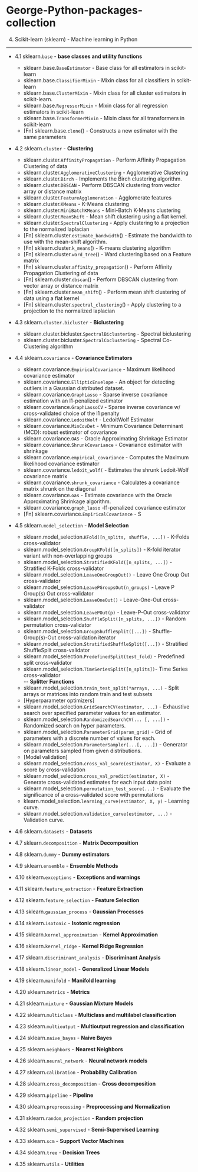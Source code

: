 # George-Python-packages-collection



4. Scikit-learn (sklearn) - Machine learning in Python
--------------------------------
- 4.1 sklearn.`base`  - **base classes and utility functions**
  - sklearn.base.`BaseEstimator` - Base class for all estimators in scikit-learn
  - sklearn.base.`ClassifierMixin` - Mixin class for all classifiers in scikit-learn
  - sklearn.base.`ClusterMixin` - Mixin class for all cluster estimators in scikit-learn.
  - sklearn.base.`RegressorMixin` - 	Mixin class for all regression estimators in scikit-learn
  - sklearn.base.`TransformerMixin` - Mixin class for all transformers in scikit-learn
  - [Fn] sklearn.base.`clone`() - Constructs a new estimator with the same parameters
  
- 4.2 sklearn.`cluster` - **Clustering**
  - sklearn.cluster.`AffinityPropagation` - Perform Affinity Propagation Clustering of data
  - sklearn.cluster.`AgglomerativeClustering` - Agglomerative Clustering
  - sklearn.cluster.`Birch` - Implements the Birch clustering algorithm.
  - sklearn.cluster.`DBSCAN` - Perform DBSCAN clustering from vector array or distance matrix
  - sklearn.cluster.`FeatureAgglomeration` - Agglomerate features
  - sklearn.cluster.`KMeans` - K-Means clustering
  - sklearn.cluster.`MiniBatchKMeans` - Mini-Batch K-Means clustering
  - sklearn.cluster.`MeanShift` - Mean shift clustering using a flat kernel.
  - sklearn.cluster.`SpectralClustering` - 	Apply clustering to a projection to the normalized laplacian
  - [Fn] sklearn.cluster.`estimate_bandwidth`() - Estimate the bandwidth to use with the mean-shift algorithm.
  - [Fn] sklearn.cluster.`k_means`() - K-means clustering algorithm
  - [Fn] sklearn.cluster.`ward_tree`() - Ward clustering based on a Feature matrix
  - [Fn] sklearn.cluster.`affinity_propagation`() - Perform Affinity Propagation Clustering of data
  - [Fn] sklearn.cluster.`dbscan`() - Perform DBSCAN clustering from vector array or distance matrix
  - [Fn] sklearn.cluster.`mean_shift`() - Perform mean shift clustering of data using a flat kernel
  - [Fn] sklearn.cluster.`spectral_clustering`() - Apply clustering to a projection to the normalized laplacian
  
- 4.3 sklearn.`cluster.bicluster` - **Biclustering**
  - sklearn.cluster.bicluster.`SpectralBiclustering` - Spectral biclustering
  - sklearn.cluster.bicluster.`SpectralCoclustering` - Spectral Co-Clustering algorithm

- 4.4 sklearn.`covariance` - **Covariance Estimators**  
  - sklearn.covariance.`EmpiricalCovariance` - Maximum likelihood covariance estimator
  - sklearn.covariance.`EllipticEnvelope` - An object for detecting outliers in a Gaussian distributed dataset.
  - sklearn.covariance.`GraphLasso` - Sparse inverse covariance estimation with an l1-penalized estimator
  - sklearn.covariance.`GraphLassoCV` - Sparse inverse covariance w/ cross-validated choice of the l1 penalty
  - sklearn.covariance.`LedoitWolf` - LedoitWolf Estimator
  - sklearn.covariance.`MinCovDet` - Minimum Covariance Determinant (MCD): robust estimator of covariance
  - sklearn.covariance.`OAS` - Oracle Approximating Shrinkage Estimator
  - sklearn.covariance.`ShrunkCovariance` - Covariance estimator with shrinkage
  - sklearn.covariance.`empirical_covariance` - Computes the Maximum likelihood covariance estimator
  - sklearn.covariance.`ledoit_wolf(` - Estimates the shrunk Ledoit-Wolf covariance matrix
  - sklearn.covariance.`shrunk_covariance` - Calculates a covariance matrix shrunk on the diagonal
  - sklearn.covariance.`oas` - Estimate covariance with the Oracle Approximating Shrinkage algorithm.
  - sklearn.covariance.`graph_lasso` -l1-penalized covariance estimator
  - [Fn] sklearn.covariance.`EmpiricalCovariance` - S

- 4.5 sklearn.`model_selection` - **Model Selection**
  - sklearn.model_selection.`KFold([n_splits, shuffle, ...])` - K-Folds cross-validator
  - sklearn.model_selection.`GroupKFold([n_splits])` - K-fold iterator variant with non-overlapping groups
  - sklearn.model_selection.`StratifiedKFold([n_splits, ...])` - Stratified K-Folds cross-validator
  - sklearn.model_selection.`LeaveOneGroupOut()` - Leave One Group Out cross-validator
  - sklearn.model_selection.`LeavePGroupsOut(n_groups)` - Leave P Group(s) Out cross-validator
  - sklearn.model_selection.`LeaveOneOut()` - Leave-One-Out cross-validator
  - sklearn.model_selection.`LeavePOut(p)` - Leave-P-Out cross-validator
  - sklearn.model_selection.`ShuffleSplit([n_splits, ...])` - Random permutation cross-validator
  - sklearn.model_selection.`GroupShuffleSplit([...])` - Shuffle-Group(s)-Out cross-validation iterator
  - sklearn.model_selection.`StratifiedShuffleSplit([...])` - Stratified ShuffleSplit cross-validator
  - sklearn.model_selection.`PredefinedSplit(test_fold)` - Predefined split cross-validator
  - sklearn.model_selection.`TimeSeriesSplit([n_splits])`- Time Series cross-validator  
  -- **Splitter Functions** 
  - sklearn.model_selection.`train_test_split(*arrays, ...)` - Split arrays or matrices into random train and test subsets
  - [Hyper­parameter optimizers] 
  - sklearn.model_selection.`GridSearchCV(estimator, ...)` - Exhaustive search over specified parameter values for an estimator.
  - sklearn.model_selection.`RandomizedSearchCV(... [, ...])` - Randomized search on hyper parameters.
  - sklearn.model_selection.`ParameterGrid(param_grid)` - Grid of parameters with a discrete number of values for each.
  - sklearn.model_selection.`ParameterSampler(...[, ...])` - Generator on parameters sampled from given distributions.
  - [Model validation] 
  - sklearn.model_selection.`cross_val_score(estimator, X)` - Evaluate a score by cross-validation
  - sklearn.model_selection.`cross_val_predict(estimator, X)` - Generate cross-validated estimates for each input data point
  - sklearn.model_selection.`permutation_test_score(...)` - Evaluate the significance of a cross-validated score with permutations
  - klearn.model_selection.`learning_curve(estimator, X, y)` - Learning curve.
  - sklearn.model_selection.`validation_curve(estimator, ...)` - Validation curve.

  
- 4.6 sklearn.`datasets` - **Datasets**  
- 4.7 sklearn.`decomposition` - **Matrix Decomposition**  
- 4.8 sklearn.`dummy` - **Dummy estimators**
- 4.9 sklearn.`ensemble` - **Ensemble Methods**  
- 4.10 sklearn.`exceptions` - **Exceptions and warnings**  
- 4.11 sklearn.`feature_extraction` - **Feature Extraction**  
- 4.12 sklearn.`feature_selection` - **Feature Selection**  
- 4.13 sklearn.`gaussian_process` - **Gaussian Processes**  
- 4.14 sklearn.`isotonic` - **Isotonic regression**  
- 4.15 sklearn.`kernel_approximation` - **Kernel Approximation**  
- 4.16 sklearn.`kernel_ridge` - **Kernel Ridge Regression**  
- 4.17 sklearn.`discriminant_analysis` - **Discriminant Analysis**  
- 4.18 sklearn.`linear_model` - **Generalized Linear Models**  
- 4.19 sklearn.`manifold` - **Manifold learning**  
- 4.20 sklearn.`metrics` - **Metrics**  
- 4.21 sklearn.`mixture` - **Gaussian Mixture Models**  
- 4.22 sklearn.`multiclass` - **Multiclass and multilabel classification**  
- 4.23 sklearn.`multioutput` - **Multioutput regression and classification**  
- 4.24 sklearn.`naive_bayes` - **Naive Bayes**  
- 4.25 sklearn.`neighbors` - **Nearest Neighbors**  
- 4.26 sklearn.`neural_network` - **Neural network models**  
- 4.27 sklearn.`calibration` - **Probability Calibration**  
- 4.28 sklearn.`cross_decomposition` - **Cross decomposition**  
- 4.29 sklearn.`pipeline` - **Pipeline**  
- 4.30 sklearn.`preprocessing` - **Preprocessing and Normalization**  
- 4.31 sklearn.`random_projection` - **Random projection**  
- 4.32 sklearn.`semi_supervised` - **Semi-Supervised Learning**  
- 4.33 sklearn.`scm` - **Support Vector Machines**  
- 4.34 sklearn.`tree` - **Decision Trees**  
- 4.35 sklearn.`utils` - **Utilities**  

